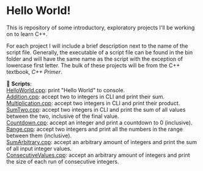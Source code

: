 # Hello World!
This is repository of some introductory, exploratory projects I'll be working on to learn C++.  

For each project I will include a brief description next to the name of the script file. Generally, the executable 
of a script file can be found in the bin folder and will have the same name as the script with the exception of lowercase first letter. 
The bulk of these projects will be from the C++ textbook, _C++ Primer_.  

📜 __Scripts__:  
[HelloWorld.cpp](https://github.com/MrYinsen/HelloWorld/blob/main/HelloWorld.cpp): print "Hello World" to console.  
[Addition.cpp](https://github.com/MrYinsen/HelloWorld/blob/main/Addition.cpp): accept two to integers in CLI and print their sum.  
[Multiplication.cpp](https://github.com/MrYinsen/HelloWorld/blob/main/scripts/Multiplication.cpp): accept two integers in CLI and print their product.  
[SumTwo.cpp](https://github.com/MrYinsen/HelloWorld/blob/main/scripts/SumTwo.cpp): accept two integers in CLI and print the sum of all values between the two, inclusive of the final value.  
[Countdown.cpp](https://github.com/MrYinsen/HelloWorld/blob/main/scripts/Countdown.cpp): accept an integer and print a countdown to 0 (inclusive).  
[Range.cpp](https://github.com/MrYinsen/HelloWorld/blob/main/scripts/Range.cpp): accept two integers and print all the numbers in the range between them (inclusive).  
[SumArbitrary.cpp](https://github.com/MrYinsen/HelloWorld/blob/main/scripts/SumArbitrary.cpp): accept an arbitrary amount of integers and print the sum of all input integer values.  
[ConsecutiveValues.cpp](https://github.com/MrYinsen/HelloWorld/blob/main/scripts/ConsecutiveValues.cpp): accept an arbitrary amount of integers and print the size of each run of consecutive integers.  
